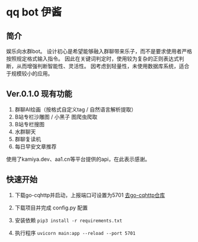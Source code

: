 # qq bot 伊酱
## 简介
娱乐向水群bot。
设计初心是希望能够融入群聊带来乐子，而不是要求使用者严格按照规定格式输入指令。
因此在关键词判定时，使用较为复杂的正则表达式判断，从而增强判断智能性、灵活性。
因考虑到轻量性，未使用数据库系统，适合于规模较小的应用。

## Ver.0.1.0 现有功能
1. 群聊AI绘画（按格式自定义tag / 自然语言解析提取）
2. B站专栏沙雕图 / 小黑子 图爬虫爬取
3. B站专栏搜图
4. 水群聊天
5. 群聊复读机
6. 每日早安文章推荐

使用了kamiya.dev、aa1.cn等平台提供的api，在此表示感谢。

## 快速开始
1. 下载go-cqhttp并启动，上报端口可设置为5701
<a href='https://github.com/Mrs4s/go-cqhttp'>去go-cqhttp仓库</a>

2. 下载项目并完成 config.py 配置
3. 安装依赖
``
pip3 install -r requirements.txt
``
4. 执行程序
``
uvicorn main:app --reload --port 5701
``
